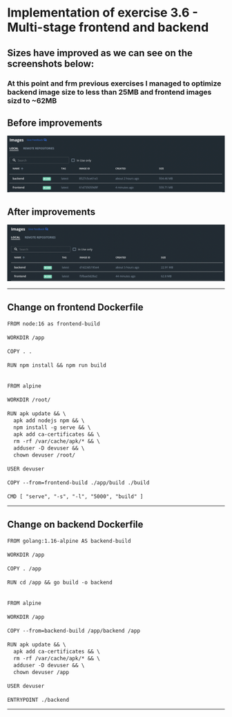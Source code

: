 # Implementation of exercise 3.6 - Multi-stage frontend and backend

## Sizes have improved as we can see on the screenshots below:
### At this point and frm previous exercises I managed to optimize backend image size to less than 25MB and frontend images sizd to ~62MB
## Before improvements
![before](./before.png)
## After improvements
![after](./after.png)
___

## Change on __frontend__ Dockerfile
```docker
FROM node:16 as frontend-build

WORKDIR /app

COPY . .

RUN npm install && npm run build


FROM alpine

WORKDIR /root/

RUN apk update && \
  apk add nodejs npm && \
  npm install -g serve && \
  apk add ca-certificates && \
  rm -rf /var/cache/apk/* && \
  adduser -D devuser && \
  chown devuser /root/

USER devuser

COPY --from=frontend-build ./app/build ./build

CMD [ "serve", "-s", "-l", "5000", "build" ]
```
___
## Change on __backend__ Dockerfile

```docker
FROM golang:1.16-alpine AS backend-build

WORKDIR /app

COPY . /app

RUN cd /app && go build -o backend


FROM alpine

WORKDIR /app

COPY --from=backend-build /app/backend /app

RUN apk update && \
  apk add ca-certificates && \
  rm -rf /var/cache/apk/* && \
  adduser -D devuser && \
  chown devuser /app

USER devuser

ENTRYPOINT ./backend
```
___
